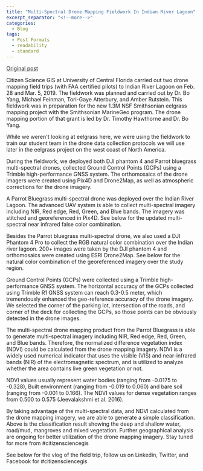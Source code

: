 ```yaml
---
title: "Multi-Spectral Drone Mapping Fieldwork In Indian River Lagoon"
excerpt_separator: "<!--more-->"
categories:
  - Blog
tags:
  - Post Formats
  - readability
  - standard
---
```

[Original post](https://www.citizensciencegis.org/blog/multi-spectral-drone-mapping-field-trip-for-indian-river-lagoon-with-citizen-science-gis-team)

Citizen Science GIS at University of Central Florida carried out two drone mapping field trips (with FAA certified pilots) to Indian River Lagoon on Feb. 28 and Mar. 5, 2019. The fieldwork was planned and carried out by Dr. Bo Yang, Michael Feinman, Tori-Gaye Atterbury, and Amber Rutstein. This fieldwork was in preparation for the new 1.3M NSF Smithsonian eelgrass mapping project with the Smithsonian MarineGeo program. The drone mapping portion of that grant is led by Dr. Timothy Hawthorne and Dr. Bo Yang.

While we weren't looking at eelgrass here, we were using the fieldwork to train our student team in the drone data collection protocols we will use later in the eelgrass project on the west coast of North America.

During the fieldwork, we deployed both DJI phantom 4 and Parrot bluegrass multi-spectral drones, collected Ground Control Points (GCPs) using a Trimble high-performance GNSS system. The orthomosaics of the drone imagers were created using Pix4D and Drone2Map, as well as atmospheric corrections for the drone imagery.

A Parrot Bluegrass multi-spectral drone was deployed over the Indian River Lagoon. The advanced UAV system is able to collect multi-spectral imagery including NIR, Red edge, Red, Green, and Blue bands. The imagery was stitched and georeferenced in Pix4D. See below for the updated multi-spectral near infrared false color combination.

Besides the Parrot bluegrass multi-spectral drone, we also used a DJI Phantom 4 Pro to collect the RGB natural color combination over the Indian river lagoon. 200+ images were taken by the DJI phantom 4 and orthomosaics were created using ESRI Drone2Map. See below for the natural color combination of the georeferenced imagery over the study region.

Ground Control Points (GCPs) were collected using a Trimble high-performance GNSS system. The horizontal accuracy of the GCPs collected using Trimble R1 GNSS system can reach 0.3-0.5 meter, which tremendously enhanced the geo-reference accuracy of the drone imagery. We selected the corner of the parking lot, intersection of the roads, and corner of the deck for collecting the GCPs, so those points can be obviously detected in the drone images.

The multi-spectral drone mapping product from the Parrot Bluegrass is able to generate multi-spectral imagery including NIR, Red edge, Red, Green, and Blue bands. Therefore, the normalized difference vegetation index (NDVI) could be calculated from the drone mapping imagery. NDVI is a widely used numerical indicator that uses the visible (VIS) and near-infrared bands (NIR) of the electromagnetic spectrum, and is utilized to analyze whether the area contains live green vegetation or not.

NDVI values usually represent water bodies (ranging from -0.0175 to -0.328), Built environment (ranging from -0.019 to 0.060) and bare soil (ranging from -0.001 to 0.166). The NDVI values for dense vegetation ranges from 0.500 to 0.575 (Jeevalakshmi et al. 2016). 

By taking advantage of the multi-spectral data, and NDVI calculated from the drone mapping imagery, we are able to generate a simple classification. Above is the classification result showing the deep and shallow water, road/mud, mangroves and mixed vegetation. Further geographical analysis are ongoing for better utilization of the drone mapping imagery. Stay tuned for more from #citizensciencegis

See below for the vlog of the field trip, follow us on Linkedin, Twitter, and Facebook for #citizensciencegis